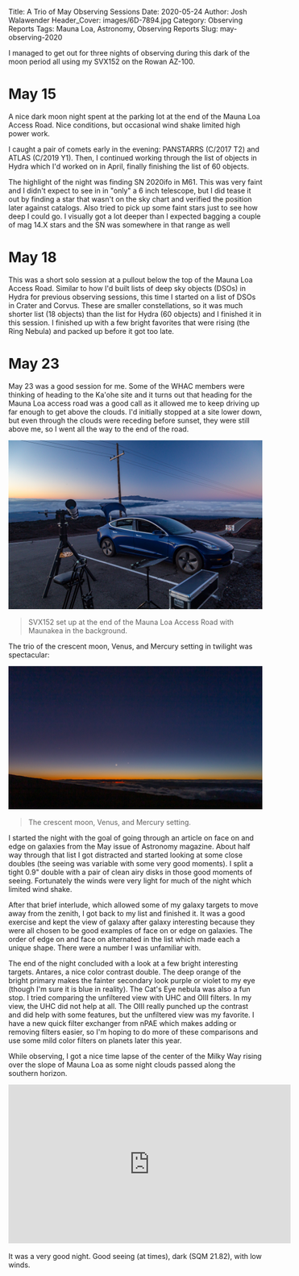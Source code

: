 Title: A Trio of May Observing Sessions
Date: 2020-05-24
Author: Josh Walawender
Header_Cover: images/6D-7894.jpg
Category: Observing Reports
Tags: Mauna Loa, Astronomy, Observing Reports
Slug: may-observing-2020

I managed to get out for three nights of observing during this dark of the moon period all using my SVX152 on the Rowan AZ-100.

# May 15

A nice dark moon night spent at the parking lot at the end of the Mauna Loa Access Road.  Nice conditions, but occasional wind shake limited high power work.

I caught a pair of comets early in the evening: PANSTARRS (C/2017 T2) and ATLAS (C/2019 Y1).  Then, I continued working through the list of objects in Hydra which I'd worked on in April, finally finishing the list of 60 objects.  

The highlight of the night was finding SN 2020ifo in M61. This was very faint and I didn't expect to see in in "only" a 6 inch telescope, but I did tease it out by finding a star that wasn't on the sky chart and verified the position later against catalogs. Also tried to pick up some faint stars just to see how deep I could go. I visually got a lot deeper than I expected bagging a couple of mag 14.X stars and the SN was somewhere in that range as well

# May 18

This was a short solo session at a pullout below the top of the Mauna Loa Access Road.  Similar to how I'd built lists of deep sky objects (DSOs) in Hydra for previous observing sessions, this time I started on a list of DSOs in Crater and Corvus.  These are smaller constellations, so it was much shorter list (18 objects) than the list for Hydra (60 objects) and I finished it in this session.  I finished up with a few bright favorites that were rising (the Ring Nebula) and packed up before it got too late.

# May 23

May 23 was a good session for me.  Some of the WHAC members were thinking of heading to the Ka'ohe site and it turns out that heading for the Mauna Loa access road was a good call as it allowed me to keep driving up far enough to get above the clouds.  I'd initially stopped at a site lower down, but even through the clouds were receding before sunset, they were still above me, so I went all the way to the end of the road.

![SVX152 set up at the end of the Mauna Loa Access Road with Maunakea in the background.](images/6D-7947.jpg)
>SVX152 set up at the end of the Mauna Loa Access Road with Maunakea in the background.

The trio of the crescent moon, Venus, and Mercury setting in twilight was spectacular:

![The crescent moon, Venus, and Mercury setting.](images/6D-7965.jpg)
>The crescent moon, Venus, and Mercury setting.

I started the night with the goal of going through an article on face on and edge on galaxies from the May issue of Astronomy magazine.  About half way through that list I got distracted and started looking at some close doubles (the seeing was variable with some very good moments).  I split a tight 0.9" double with a pair of clean airy disks in those good moments of seeing.  Fortunately the winds were very light for much of the night which limited wind shake.

After that brief interlude, which allowed some of my galaxy targets to move away from the zenith, I got back to my list and finished it.  It was a good exercise and kept the view of galaxy after galaxy interesting because they were all chosen to be good examples of face on or edge on galaxies.  The order of edge on and face on alternated in the list which made each a unique shape.  There were a number I was unfamiliar with.

The end of the night concluded with a look at a few bright interesting targets.  Antares, a nice color contrast double.  The deep orange of the bright primary makes the fainter secondary look purple or violet to my eye (though I'm sure it is blue in reality).  The Cat's Eye nebula was also a fun stop.  I tried comparing the unfiltered view with UHC and OIII filters.  In my view, the UHC did not help at all.  The OIII really punched up the contrast and did help with some features, but the unfiltered view was my favorite.  I have a new quick filter exchanger from nPAE which makes adding or removing filters easier, so I'm hoping to do more of these comparisons and use some mild color filters on planets later this year.

While observing, I got a nice time lapse of the center of the Milky Way rising over the slope of Mauna Loa as some night clouds passed along the southern horizon.

<iframe width="560" height="315" src="https://www.youtube.com/embed/iygaQDIiCzY" frameborder="0" allow="accelerometer; autoplay; encrypted-media; gyroscope; picture-in-picture" allowfullscreen></iframe>

It was a very good night.  Good seeing (at times), dark (SQM 21.82), with low winds.

